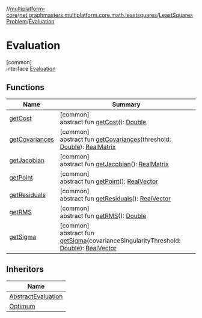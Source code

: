 //[multiplatform-core](../../../../index.md)/[net.graphmasters.multiplatform.core.math.leastsquares](../../index.md)/[LeastSquaresProblem](../index.md)/[Evaluation](index.md)

# Evaluation

[common]\
interface [Evaluation](index.md)

## Functions

| Name | Summary |
|---|---|
| [getCost](get-cost.md) | [common]<br>abstract fun [getCost](get-cost.md)(): [Double](https://kotlinlang.org/api/latest/jvm/stdlib/kotlin/-double/index.html) |
| [getCovariances](get-covariances.md) | [common]<br>abstract fun [getCovariances](get-covariances.md)(threshold: [Double](https://kotlinlang.org/api/latest/jvm/stdlib/kotlin/-double/index.html)): [RealMatrix](../../../net.graphmasters.multiplatform.core.math.linear/-real-matrix/index.md) |
| [getJacobian](get-jacobian.md) | [common]<br>abstract fun [getJacobian](get-jacobian.md)(): [RealMatrix](../../../net.graphmasters.multiplatform.core.math.linear/-real-matrix/index.md) |
| [getPoint](get-point.md) | [common]<br>abstract fun [getPoint](get-point.md)(): [RealVector](../../../net.graphmasters.multiplatform.core.math.linear/-real-vector/index.md) |
| [getResiduals](get-residuals.md) | [common]<br>abstract fun [getResiduals](get-residuals.md)(): [RealVector](../../../net.graphmasters.multiplatform.core.math.linear/-real-vector/index.md) |
| [getRMS](get-r-m-s.md) | [common]<br>abstract fun [getRMS](get-r-m-s.md)(): [Double](https://kotlinlang.org/api/latest/jvm/stdlib/kotlin/-double/index.html) |
| [getSigma](get-sigma.md) | [common]<br>abstract fun [getSigma](get-sigma.md)(covarianceSingularityThreshold: [Double](https://kotlinlang.org/api/latest/jvm/stdlib/kotlin/-double/index.html)): [RealVector](../../../net.graphmasters.multiplatform.core.math.linear/-real-vector/index.md) |

## Inheritors

| Name |
|---|
| [AbstractEvaluation](../../-abstract-evaluation/index.md) |
| [Optimum](../../-least-squares-optimizer/-optimum/index.md) |
